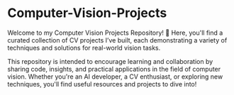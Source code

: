 # Computer-Vision-Projects
Welcome to my Computer Vision Projects Repository! 🚀 Here, you'll find a curated collection of CV projects I’ve built, each demonstrating a variety of techniques and solutions for real-world vision tasks.

This repository is intended to encourage learning and collaboration by sharing code, insights, and practical applications in the field of computer vision. Whether you're an AI developer, a CV enthusiast, or exploring new techniques, you'll find useful resources and projects to dive into!
